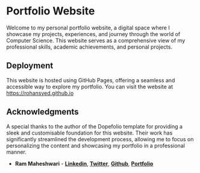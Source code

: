 # Portfolio Website

Welcome to my personal portfolio website, a digital space where I showcase my projects, experiences, and journey through the world of Computer Science. This website serves as a comprehensive view of my professional skills, academic achievements, and personal projects.

## Deployment

This website is hosted using GitHub Pages, offering a seamless and accessible way to explore my portfolio. You can visit the website at https://rohansyed.github.io

## Acknowledgments

A special thanks to the author of the Dopefolio template for providing a sleek and customisable foundation for this website. Their work has significantly streamlined the development process, allowing me to focus on personalizing the content and showcasing my portfolio in a professional manner. 

- **Ram Maheshwari** - **[Linkedin](https://linkedin.com/in/rammcodes)**, **[Twitter](https://twitter.com/rammcodes)**, **[Github](https://github.com/rammcodes)**, **[Portfolio](https://rammaheshwari.com)**  
